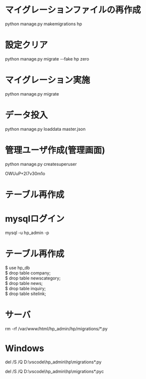 # マイグレーションファイルの再作成
python manage.py makemigrations hp
# 設定クリア
python manage.py migrate --fake hp zero
# マイグレーション実施
python manage.py migrate

# データ投入
python manage.py loaddata master.json

# 管理ユーザ作成(管理画面)
python manage.py createsuperuser

OWUuP+2l7v30m1o

# テーブル再作成
# mysqlログイン
mysql -u hp_admin -p

# テーブル再作成
$ use hp_db
<br>
$ drop table company;
<br>
$ drop table newscategory;
<br>
$ drop table news;
<br>
$ drop table inquiry;
<br>
$ drop table sitelink;

# サーバ
rm -rf /var/www/html/hp_admin/hp/migrations/*.py

# Windows
del /S /Q D:\vscode\hp_admin\hp\migrations\*.py

del /S /Q D:\vscode\hp_admin\hp\migrations\*.pyc